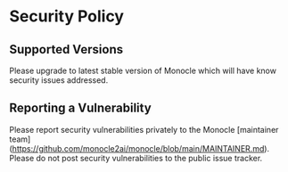 # Security Policy

## Supported Versions

Please upgrade to latest stable version of Monocle which will have know security issues addressed.

## Reporting a Vulnerability

Please report security vulnerabilities privately to the Monocle [maintainer team] (https://github.com/monocle2ai/monocle/blob/main/MAINTAINER.md). Please do not post security vulnerabilities to the public issue tracker.
